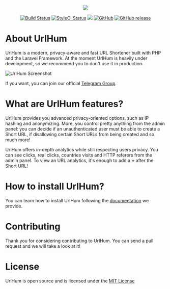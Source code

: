 <p align="center"><img src="https://urlhum.com/dist/images/logo.png"></p>

<p align="center">
  <a href="https://travis-ci.org/urlhum/UrlHum"><img src="https://api.travis-ci.org/urlhum/UrlHum.svg" alt="Build Status"></a>
  <a href="https://github.styleci.io/repos/182127286"><img src="https://github.styleci.io/repos/182127286/shield" alt="StyleCI Status"></a>
  <a href="https://codecov.io/gh/urlhum/UrlHum"><img src="https://codecov.io/gh/urlhum/UrlHum/branch/master/graph/badge.svg" /></a>
    <a href="https://github.com/urlhum/UrlHum/blob/master/LICENSE"><img alt="GitHub" src="https://img.shields.io/github/license/urlhum/urlhum.svg"></a>
  <a href="https://github.com/urlhum/UrlHum/releases"><img alt="GitHub release" src="https://img.shields.io/github/release-pre/urlhum/urlhum.svg"></a>

</p>


# About UrlHum
UrlHum is a modern, privacy-aware and fast URL Shortener built with PHP and the Laravel Framework. 
At the moment UrlHum is heavily under development, so we recommend you to don't use it in production.

![UrlHum Screenshot](https://urlhum.com/dist/images/urlhum-screen.png)

If you want, you can join our official [Telegram Group](http://t.me/urlhum).

# What are UrlHum features?
UrlHum provides you advanced privacy-oriented options, such as IP hashing and anonymizing. More, you control pretty anything from the admin panel: you can decide if an unauthenticated user must be able to create a Short URL, if disallowing certain Short URLs from being created and so much more!

UrlHum offers in-depth analytics while still respecting users privacy. You can see clicks, real clicks, countries visits and HTTP referers from the admin panel.
To view an URL analytics, it's enough to add a **+** after the Short URL!

# How to install UrlHum?
You can learn how to install UrlHum following the [documentation](https://urlhum.readme.io/docs/getting-started) we provide.

# Contributing
Thank you for considering contributing to UrlHum. You can send a pull request and we will take a look at it!

# License
UrlHum is open source and is licensed under the [MIT License](https://opensource.org/licenses/MIT)


